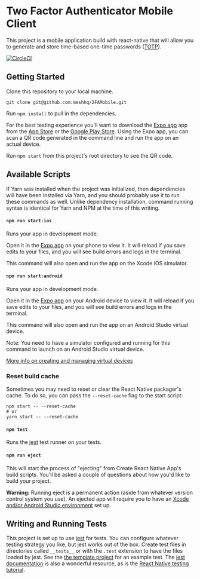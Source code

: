 # Two Factor Authenticator Mobile Client

This project is a mobile application build with react-native that will allow you to generate and store time-based one-time passwords ([TOTP](https://en.wikipedia.org/wiki/Time-based_One-time_Password_Algorithm)).

[![CircleCI](https://circleci.com/gh/meshhq/2FAMobile/tree/master.svg?style=svg)](https://circleci.com/gh/meshhq/2FAMobile/tree/master)

## Getting Started

Clone this repository to your local machine.

`git clone git@github.com:meshhq/2FAMobile.git`

Run `npm install` to pull in the dependencies.

For the best testing experience you'll want to download the [Expo app](https://expo.io/) app from the [App Store](https://itunes.apple.com/us/app/expo-client/id982107779?mt=8) or the [Google Play Store](https://play.google.com/store/apps/details?id=host.exp.exponent&hl=en). Using the Expo app, you can scan a QR code generated in the command line and run the app on an actual device.


Run `npm start` from this project's root directory to see the QR code.

## Available Scripts

If Yarn was installed when the project was initialized, then dependencies will have been installed via Yarn, and you should probably use it to run these commands as well. Unlike dependency installation, command running syntax is identical for Yarn and NPM at the time of this writing.

#### `npm run start:ios`

Runs your app in development mode.

Open it in the [Expo app](https://expo.io) on your phone to view it. It will reload if you save edits to your files, and you will see build errors and logs in the terminal.

This command will also open and run the app on the Xcode iOS simulator.

#### `npm run start:android`

Runs your app in development mode.

Open it in the [Expo app](https://expo.io) on your Android device to view it. It will reload if you save edits to your files, and you will see build errors and logs in the terminal.

This command will also open and run the app on an Android Studio virtual device.

Note: You need to have a simulator configured and running for this command to launch on an Android Studio virtual device.

[More info on creating and managing virtual devices](https://developer.android.com/studio/run/managing-avds.html)

### Reset build cache

Sometimes you may need to reset or clear the React Native packager's cache. To do so, you can pass the `--reset-cache` flag to the start script:

```
npm start -- --reset-cache
# or
yarn start -- --reset-cache
```

#### `npm test`

Runs the [jest](https://github.com/facebook/jest) test runner on your tests.

#### `npm run eject`

This will start the process of "ejecting" from Create React Native App's build scripts. You'll be asked a couple of questions about how you'd like to build your project.

**Warning:** Running eject is a permanent action (aside from whatever version control system you use). An ejected app will require you to have an [Xcode and/or Android Studio environment](https://facebook.github.io/react-native/docs/getting-started.html) set up.

## Writing and Running Tests

This project is set up to use [jest](https://facebook.github.io/jest/) for tests. You can configure whatever testing strategy you like, but jest works out of the box. Create test files in directories called `__tests__` or with the `.test` extension to have the files loaded by jest. See the [the template project](https://github.com/react-community/create-react-native-app/blob/master/react-native-scripts/template/App.test.js) for an example test. The [jest documentation](https://facebook.github.io/jest/docs/en/getting-started.html) is also a wonderful resource, as is the [React Native testing tutorial](https://facebook.github.io/jest/docs/en/tutorial-react-native.html).
